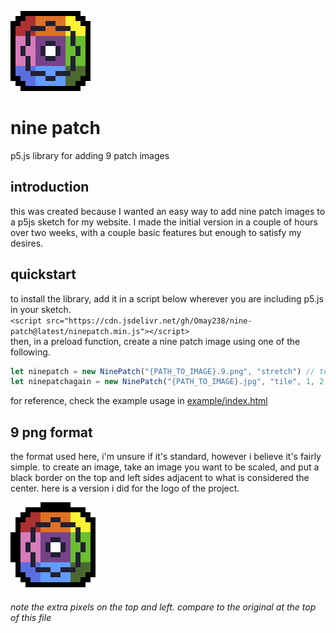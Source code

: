 ![nine patch logo](./images/logo-large.png)
# nine patch
p5.js library for adding 9 patch images

## introduction

this was created because I wanted an easy way to add nine patch images to a p5js sketch for my website. I made the initial version in a couple of hours over two weeks, with a couple basic features but enough to satisfy my desires.

## quickstart

to install the library, add it in a script below wherever you are including p5.js in your sketch.  
`<script src="https://cdn.jsdelivr.net/gh/Omay238/nine-patch@latest/ninepatch.min.js"></script>`  
then, in a preload function, create a nine patch image using one of the following.
```javascript
let ninepatch = new NinePatch("{PATH_TO_IMAGE}.9.png", "stretch") // to create a stretching nine patch image based on the patch markings on the image
let ninepatchagain = new NinePatch("{PATH_TO_IMAGE}.jpg", "tile", 1, 2, 3, 4) // to create a tiling nine patch image with specified borders
```

for reference, check the example usage in [example/index.html](example/index.html)

## 9 png format

the format used here, i'm unsure if it's standard, however i believe it's fairly simple. to create an image, take an image you want to be scaled, and put a black border on the top and left sides adjacent to what is considered the center. here is a version i did for the logo of the project.

![logo with nine patch border](./images/logo-large.9.png)

###### note the extra pixels on the top and left. compare to the original at the top of this file